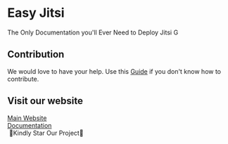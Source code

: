 # Easy Jitsi
The Only Documentation you'll Ever Need to Deploy Jitsi 
G
## Contribution
We would love to have your help. Use this [Guide](https://github.com/easyjitsi/docs.easyjitsi.com/blob/master/CONTRIBUTING.md) if you don't know how to contribute.

## Visit our website 

[Main Website](https://easyjitsi.com/) </br>
[Documentation](https://docs.easyjitsi.com/)</br>
️
🌟Kindly Star️ Our Project🌟
